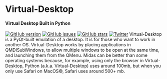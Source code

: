 # Virtual-Desktop
#### Virtual Desktop Built in Python
[![GitHub version](https://badge.fury.io/gh/DSSecret-Studios-Dev%2FVirtual-Desktop.svg)](https://badge.fury.io/gh/DSSecret-Studios-Dev%2FVirtual-Desktop) [![GitHub issues](https://img.shields.io/github/issues/DSSecret-Studios-Dev/Virtual-Desktop.svg?style=popout)](https://github.com/DSSecret-Studios-Dev/Virtual-Desktop/issues) [![GitHub stars](https://img.shields.io/github/stars/DSSecret-Studios-Dev/Virtual-Desktop.svg?style=popout)](https://github.com/DSSecret-Studios-Dev/Virtual-Desktop/stargazers) [![Twitter](https://img.shields.io/twitter/url/https/github.com/DSSecret-Studios-Dev/Virtual-Desktop/.svg?style=popout)](https://twitter.com/intent/tweet?text=Wow:&url=https%3A%2F%2Fgithub.com%2FDSSecret-Studios-Dev%2FVirtual-Desktop%2F)
Virtual-Desktop is a PyQt-built emulation of a desktop. It is for those who want to work in another OS. Virtual-Desktop works by placing applications in QMDISubWindows, to allow multiple windows to be open at the same time, and launching them from the QMenu. Midas can be better than some operating systems because, for example, using only the browser in Virtual-Desktop, Python (a.k.a. Virtual-Desktop) uses around 100mb, but when you only use Safari on MacOS©, Safari uses around 500+ mb.
